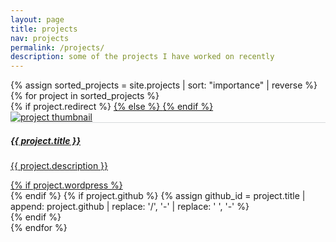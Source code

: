 ```yaml
---
layout: page
title: projects
nav: projects
permalink: /projects/
description: some of the projects I have worked on recently
---
```


<div id="projects" class="row mt-2 pt-3" style="overflow: visible !important;">
  {% assign sorted_projects = site.projects | sort: "importance" | reverse %}
  {% for project in sorted_projects %}
    <div class="col-12 col-sm-6 col-md-4">
      {% if project.redirect %}
        <a href="{{ project.redirect }}" target="_blank">
      {% else %}
        <a href="{{ project.url | prepend: site.baseurl | prepend: site.url }}">
      {% endif %}
        <div class="card hoverable mb-4 p-0" style="display: inline-block; overflow: visible !important;">
          <img class="card-img-top" src="{{ project.img | prepend: site.baseurl | prepend: site.url }}" alt="project thumbnail">
          <div class="card-body" style="border-top: 1px solid rgba(60, 72, 88, 0.2);">
            <h5 class="card-title text-lowercase">{{ project.title }}</h5>
            <p class="card-text">{{ project.description }}</p>
            <div class="row ml-1 mr-1 p-0">
              {% if project.wordpress %}
                <div class="mt-2 ml-n1 mr-2 p-0" data-toggle="tooltip" title="Blog Post">
                  <div class="project-icon mr-1">
                    <a href="{{ project.wordpress }}" target="_blank"><i class="fab fa-wordpress-simple wp-icon"></i></a>
                  </div>
                </div>
              {% endif %}
              {% if project.github %}
                {% assign github_id = project.title | append: project.github | replace: '/', '-' | replace: ' ', '-' %}
                <div class="mb-n4 mt-2 ml-n1 mr-2 p-0">
                  <div class="project-icon mr-1" data-toggle="tooltip" title="Code Repository">
                    <a href="https://github.com/{{ project.github }}" target="_blank"><i class="fab fa-github gh-icon"></i></a>
                  </div>
                  <span class="badge badge-danger badge-notify" data-toggle="tooltip" title="GitHub Stars">
                    <i class="fas fa-star"></i>
                    <span id="{{ github_id }}-stars"></span>
                  </span>
                </div>
              {% endif %}
            </div>
          </div>
        </div>
      </a>
    </div>
  {% endfor %}
</div>
